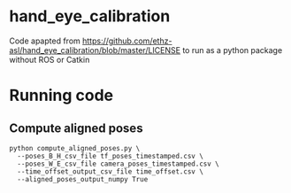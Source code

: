 # hand_eye_calibration
Code apapted from https://github.com/ethz-asl/hand_eye_calibration/blob/master/LICENSE to run as a python package without ROS or Catkin

# Running code

## Compute aligned poses
```
python compute_aligned_poses.py \
  --poses_B_H_csv_file tf_poses_timestamped.csv \
  --poses_W_E_csv_file camera_poses_timestamped.csv \
  --time_offset_output_csv_file time_offset.csv \
  --aligned_poses_output_numpy True
```